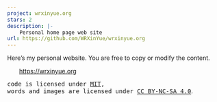 ```yaml
---
project: wrxinyue.org
stars: 2
description: |-
    Personal home page web site
url: https://github.com/WRXinYue/wrxinyue.org
---
```


Here’s my personal website. You are free to copy or modify the content.

&emsp;&emsp;<https://wrxinyue.org>

<samp>code is licensed under <a href='./LICENSE'>MIT</a>,<br> words and images are licensed under <a href='https://creativecommons.org/licenses/by-nc-sa/4.0/'>CC BY-NC-SA 4.0</a></samp>.

